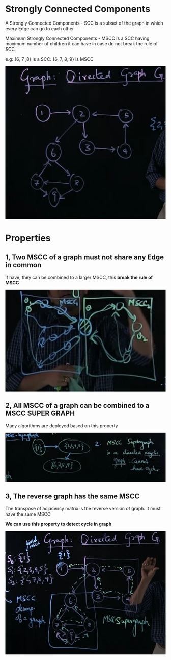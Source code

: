 # Strongly Connected Components

A Strongly Connected Components - SCC is a subset of the graph in which every Edge can go to each other

Maximum Strongly Connected Components - MSCC is a SCC having maximum number of children it can have in case do not break the rule of SCC 

e.g: {6, 7 ,8} is a SCC. {6, 7, 8, 9} is MSCC

![strongly-connected-components](strongly-connected-components.png)

# Properties

## 1, Two MSCC of a graph must not share any Edge in common
if have, they can be combined to a larger MSCC, this **break the rule of MSCC**

![MSCC-props-1](mssc-props-1.png)

## 2, All MSCC of a graph can be combined to a MSCC SUPER GRAPH 

Many algorithms are deployed based on this property

![MSCC-super-graph](mssc-super-graph.png)

## 3, The reverse graph has the same MSCC

The transpose of adjacency matrix is the reverse version of graph. It must have the same MSCC

**We can use this property to detect cycle in graph**

![mscc-transpose](mscc-transpose.png)